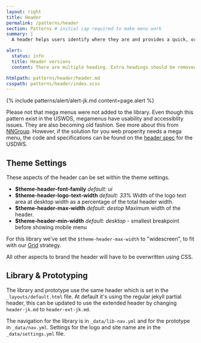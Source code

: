 ```yaml
---
layout: right
title: Header
permalink: /patterns/header
section: Patterns # initial cap required to make menu work
summary: |
  A header helps users identify where they are and provides a quick, organized way to reach the main sections of a website.

alert:
  status: info
  title: Header versions
  content: There are multiple heading. Extra headings should be removed from the system, once you've chosen your version.

htmlpath: patterns/header/header.md
csspath: patterns/header/index.scss
---
```


{% include patterns/alert/alert-jk.md content=page.alert %}

Please not that mega menus were not added to the library. Even though this pattern exist in the USWDS, megamenus have usability and accessiblity issues. They are also becoming old fashion. See more about this from [NNGroup](https://www.nngroup.com/articles/mega-menus-work-well/). However, if the solution for you web properity needs a mega menu, the code and specifications can be found on the [header spec](https://designsystem.digital.gov/components/header/) for the USDWS.  

## Theme Settings
These aspects of the header can be set within the theme settings.
- __$theme-header-font-family__  _default: ui_
- __$theme-header-logo-text-width__ _default: 33%_  Width of the logo text area at desktop width as a percentage of the total header width.
- __$theme-header-max-width__ _default: destop_ Maximum width of the header.
- __$theme-header-min-width__ _default: desktop_ - smallest breakpoint before showing mobile menu

For this library we've set the `$theme-header-max-width` to "widescreen", to fit with our [Grid](/styles/grid) strategy.

All other aspects to brand the header will have to be overwritten using CSS.


## Library & Prototyping
The library and prototype use the same header which is set in the `_layouts/default.html` file. At default it's using the regular jekyll partial header, this can be updated to use the extended header by changing `header-jk.md` to `header-ext-jk.md`.

The navigation for the library is in `_data/lib-nav.yml` and for the prototype in `_data/nav.yml`. Settings for the logo and site name are in the `_data/settings.yml` file.


